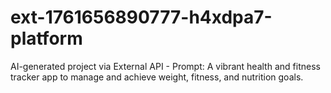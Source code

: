 # ext-1761656890777-h4xdpa7-platform
AI-generated project via External API - Prompt: A vibrant health and fitness tracker app to manage and achieve weight, fitness, and nutrition goals.
